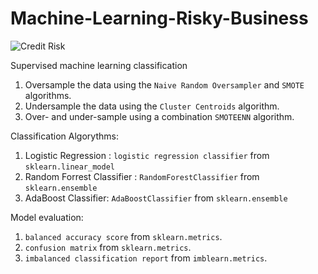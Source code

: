 # Machine-Learning-Risky-Business

![Credit Risk](Images/credit-risk.jpg)

Supervised machine learning classification

1. Oversample the data using the `Naive Random Oversampler` and `SMOTE` algorithms.
2. Undersample the data using the `Cluster Centroids` algorithm.
3. Over- and under-sample using a combination `SMOTEENN` algorithm.

Classification Algorythms:

1. Logistic Regression : `logistic regression classifier` from `sklearn.linear_model` 
2. Random Forrest Classifier : `RandomForestClassifier` from `sklearn.ensemble`  
3. AdaBoost Classifier: `AdaBoostClassifier` from `sklearn.ensemble`

Model evaluation:

1. `balanced accuracy score` from `sklearn.metrics`.
2. `confusion matrix` from `sklearn.metrics`.
3. `imbalanced classification report` from `imblearn.metrics`.

